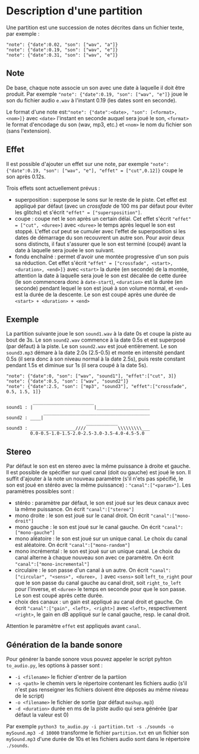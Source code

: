 
# Description d'une partition

Une partition est une succession de notes décrites dans un fichier texte, par exemple :
```
"note": {"date":0.02, "son": ["wav", "a"]}
"note": {"date":0.19, "son": ["wav", "e"]}
"note": {"date":0.31, "son": ["wav", "e"]}
```

## Note

De base, chaque note associe un son avec une date à laquelle il doit être produit. Par exemple `"note": {"date":0.19, "son": ["wav", "e"]}` joue le son du fichier audio `e.wav` à l'instant 0.19 (les dates sont en seconde).

Le format d'une note est:`"note": {"date":<date>, "son": [<format>, <nom>]}`
avec `<date>` l'instant en seconde auquel sera joué le son, `<format>` le format d'encodage du son (wav, mp3, etc.) et `<nom>` le nom du fichier son (sans l'extension).

## Effet

Il est possible d'ajouter un effet sur une note, par exemple `"note": {"date":0.19, "son": ["wav", "e"], "effet" = ["cut",0.12]}` coupe le son après 0.12s.

Trois effets sont actuellement prévus :
- superposition : superpose le sons sur le reste de le piste. Cet effet est appliqué par défaut (avec un _crossfade_ de 100 ms par défaut pour éviter les glitchs) et s'écrit `"effet" = ["supersposition"]`.
- coupe : coupe net le son après un certain délai. Cet effet s'écrit `"effet" = ["cut", <duree>]` avec `<duree>` le temps après lequel le son est stoppé. L'effet _cut_ peut se cumuler avec l'effet de superposition si les dates de démarrage du son recouvrent un autre son. Pour avoir deux sons distincts, il faut s'assurer que le son est terminé (coupé) avant la date à laquelle sera jouée le son suivant.
- fondu enchaîné : permet d'avoir une montée progressive d'un son puis sa réduction. Cet effet s'écrit
`"effet" = ["crossfade", <start>, <duration>, <end>]}` avec `<start>` la durée (en seconde) de la montée, attention la date à laquelle sera joué le son est décalée de cette durée (le son commencera donc à `date-start`), `<duration>` est la durée (en seconde) pendant lequel le son est joué à son volume normal, et `<end>` est la durée de la descente. Le son est coupé après une durée de `<start> + <duration> + <end>`

## Exemple
La partition suivante joue le son `sound1.wav` à la date 0s et coupe la piste au bout de 3s. Le son `sound2.wav` commence à la date 0.5s et est superposé (par défaut) à la piste. Le son `sound2.wav` est joué entièrement. Le son `sound3.mp3` démare à la date 2.0s (2.5-0.5) et monte en intensité pendant 0.5s (il sera donc à son niveau normal à la date 2.5s), puis reste constant pendant 1.5s et diminue sur 1s (il sera coupé à la date 5s).
```
"note": {"date":0, "son": ["wav", "sound1"], "effet":["cut", 3]}
"note": {"date":0.5, "son": ["wav", "sound2"]}
"note": {"date":2.5, "son": ["mp3", "sound3"], "effet":["crossfade", 0.5, 1.5, 1]}
```
```
          _______________________
sound1 : |                       |____________________
              ________________________________________
sound2 : ____|
                              ____________
sound3 : _________________////            \\\\\\\\\___
         0.0-0.5-1.0-1.5-2.0-2.5-3.0-3.5-4.0-4.5-5.0
```

## Stereo

Par défaut le son est en stereo avec la même puissance à droite et gauche. Il est possible de spécifier sur quel canal (doit ou gauche) est joué le son. Il suffit d'ajouter à la note un nouveau paramètre (s'il n'ets pas spécifié, le son est joué en stéréo avec la même puissance) : `"canal":["<param>"]`. Les paramètres possibles sont :

- stéréo : paramètre par défaut, le son est joué sur les deux canaux avec la même puissance. On écrit `"canal":["stereo"]`
- mono droite : le son est joué sur le canal droit. On écrit `"canal":["mono-droit"]`
- mono gauche : le son est joué sur le canal gauche. On écrit `"canal":["mono-gauche"]`
- mono aléatoire : le son est joué sur un unique canal. Le choix du canal est aléatoire. On écrit  `"canal":["mono-random"]`
- mono incrémental : le son est joué sur un unique canal. Le choix du canal alterne à chaque nouveau son avec ce paramètre. On écrit  `"canal":["mono-incremental"]`
- circulaire : le son passe d'un canal à un autre. On écrit `"canal":["circular", "<sens>", <duree>, ]` avec `<sens>` soit `left_to_right` pour que le son passe du canal gauche au canal droit, soit `right_to_left` pour l'inverse, et `<duree>` le temps en seconde pour que le son passe. Le son est coupé après cette durée.
- choix des canaux : un gain est appliqué au canal droit et gauche. On écrit `"canal":["gain", <left>, <right>]` avec `<left>`, respectivement `<right>`, le gain en dB appliqué sur le canal gauche, resp. le canal droit.

Attention le paramètre `effet` est appliqués avant `canal`.

## Génération de la bande sonore

Pour générer la bande sonore vous pouvez appeler le script pyhton `to_audio.py`, les options à passer sont :
- `-i <filename>` le fichier d'entrer de la partiion
- `-s <path>` le chemin vers le répertoire contenant les fichiers audio (s'il n'est pas renseigner les fichiers doivent être déposés au même niveau de le script)
- `-o <filename>` le fichier de sortie (par défaut `mashup.mp3`)
- `-d <duration>` durée en ms de la piste audio qui sera générée (par défaut la valeur est 0)

Par exemple
```python3 to_audio.py -i partition.txt -s ./sounds -o mySound.mp3 -d 10000```
transforme le fichier `partition.txt` en un fichier son `mySound.mp3` d'une durée de 10s et les fichiers audio sont dans le répertoire `./sounds`.
